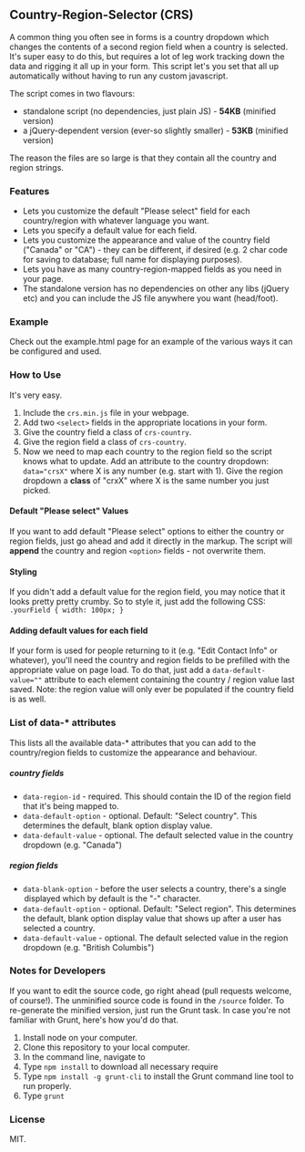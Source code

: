 ## Country-Region-Selector (CRS)

A common thing you often see in forms is a country dropdown which changes the contents of a second region field
when a country is selected. It's super easy to do this, but requires a lot of leg work tracking down the data and
rigging it all up in your form. This script let's you set that all up automatically without having to run any custom
javascript.

The script comes in two flavours:
- standalone script (no dependencies, just plain JS) - **54KB** (minified version)
- a jQuery-dependent version (ever-so slightly smaller) - **53KB** (minified version)

The reason the files are so large is that they contain all the country and region strings.


### Features

- Lets you customize the default "Please select" field for each country/region with whatever language you want.
- Lets you specify a default value for each field.
- Lets you customize the appearance and value of the country field ("Canada" or "CA") - they can be different, if desired
(e.g. 2 char code for saving to database; full name for displaying purposes).
- Lets you have as many country-region-mapped fields as you need in your page.
- The standalone version has no dependencies on other any libs (jQuery etc) and you can include the JS file anywhere you want
(head/foot).


### Example

Check out the example.html page for an example of the various ways it can be configured and used.


### How to Use

It's very easy.

1. Include the `crs.min.js` file in your webpage.
2. Add two `<select>` fields in the appropriate locations in your form.
3. Give the country field a class of `crs-country`.
4. Give the region field a class of `crs-country`.
3. Now we need to map each country to the region field so the script knows what to update. Add an
attribute to the country dropdown: `data="crsX"` where X is any number (e.g. start with 1). Give the region dropdown a
**class** of "crxX" where X is the same number you just picked.

#### Default "Please select" Values

If you want to add default "Please select" options to either the country or region fields, just go ahead and add it
directly in the markup. The script will **append** the country and region `<option>` fields - not overwrite them.

#### Styling

If you didn't add a default value for the region field, you may notice that it looks pretty pretty crumby. So to style
it, just add the following CSS: `.yourField { width: 100px; }`

#### Adding default values for each field

If your form is used for people returning to it (e.g. "Edit Contact Info" or whatever), you'll need the country and
region fields to be prefilled with the appropriate value on page load. To do that, just add a `data-default-value=""` attribute
to each element containing the country / region value last saved. Note: the region value will only ever be populated if the
country field is as well.


### List of data-* attributes

This lists all the available data-* attributes that you can add to the country/region fields to customize the appearance
and behaviour.

##### country fields

- `data-region-id` - required. This should contain the ID of the region field that it's being mapped to.
- `data-default-option` - optional. Default: "Select country". This determines the default, blank option display value.
- `data-default-value` - optional. The default selected value in the country dropdown (e.g. "Canada")

##### region fields
- `data-blank-option` - before the user selects a country, there's a single <option> displayed which by default is the
"-" character.
- `data-default-option` - optional. Default: "Select region". This determines the default, blank option display value
that shows up after a user has selected a country.
- `data-default-value` - optional. The default selected value in the region dropdown (e.g. "British Columbis")


### Notes for Developers

If you want to edit the source code, go right ahead (pull requests welcome, of course!). The unminified source code
is found in the `/source` folder. To re-generate the minified version, just run the Grunt task. In case you're not
familiar with Grunt, here's how you'd do that.

1. Install node on your computer.
2. Clone this repository to your local computer.
3. In the command line, navigate to
4. Type `npm install` to download all necessary require
5. Type `npm install -g grunt-cli` to install the Grunt command line tool to run properly.
6. Type `grunt`


### License

MIT.